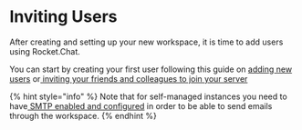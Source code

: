 # Inviting Users

After creating and setting up your new workspace, it is time to add users using Rocket.Chat.

You can start by creating your first user following this guide on [adding new users](../../use-rocket.chat/rocket.chat-workspace-administration/users/add-new-users/) or[ inviting your friends and colleagues to join your server](../../use-rocket.chat/rocket.chat-workspace-administration/users/invite-users-to-your-rocket.chat-workspace.md)

{% hint style="info" %}
Note that for self-managed instances you need to have[ SMTP enabled and configured](../../use-rocket.chat/rocket.chat-workspace-administration/settings/email/setup.md) in order to be able to send emails through the workspace.
{% endhint %}
